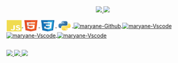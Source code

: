 <div align="center"> 
  <a href="https://github.com/maryane-castro">
  <img height="180em" src="https://github-readme-stats.vercel.app/api?username=maryane-castro&show_icons=true&theme=dark&include_all_commits=true&count_private=true"/>
  <img height="180em" src="https://github-readme-stats.vercel.app/api/top-langs/?username=maryane-castro&layout=compact&langs_count=7&theme=dark"/>
</div>
 
<div style="display: inline_block"><br>
  <img align="center" alt="maryane-Js" height="30" width="40" src="https://raw.githubusercontent.com/devicons/devicon/master/icons/javascript/javascript-plain.svg">
  <img align="center" alt="maryane-HTML" height="30" width="40" src="https://raw.githubusercontent.com/devicons/devicon/master/icons/html5/html5-original.svg">
  <img align="center" alt="maryane-CSS" height="30" width="40" src="https://raw.githubusercontent.com/devicons/devicon/master/icons/css3/css3-original.svg">
  <img align="center" alt="maryane-Python" height="30" width="40" src="https://raw.githubusercontent.com/devicons/devicon/master/icons/python/python-original.svg">
  <img align="center" alt="maryane-Github" height="30" width="40" src="https://cdn.jsdelivr.net/gh/devicons/devicon/icons/github/github-original.svg" />
  <img align="center" alt="maryane-Vscode" height="30" width="40" src="https://cdn.jsdelivr.net/gh/devicons/devicon/icons/vscode/vscode-original.svg" />
  <img align="center" alt="maryane-Vscode" height="30" width="40" src="https://cdn.jsdelivr.net/gh/devicons/devicon/icons/arduino/arduino-original.svg" />
  <img align="center" alt="maryane-Vscode" height="30" width="40"  src="https://cdn.jsdelivr.net/gh/devicons/devicon/icons/java/java-original-wordmark.svg" />
          
          

  </div>
  
  ##
  
 <div> 
  <a href="https://instagram.com/whhp_w" target="_blank"><img src="https://img.shields.io/badge/-Instagram-%23E4405F?style=for-the-badge&logo=instagram&logoColor=white" target="_blank"></a><a href = "maryane.castro993@gmail.com"> <img src="https://img.shields.io/badge/-Gmail-%23333?style=for-the-badge&logo=gmail&logoColor=white" target="_blank"></a><a href="https://www.linkedin.com/in/maryane-d-762ab620a/" target="_blank"> <img src="https://img.shields.io/badge/-LinkedIn-%230077B5?style=for-the-badge&logo=linkedin&logoColor=white" target="_blank"></a> 
  
</div>
  


